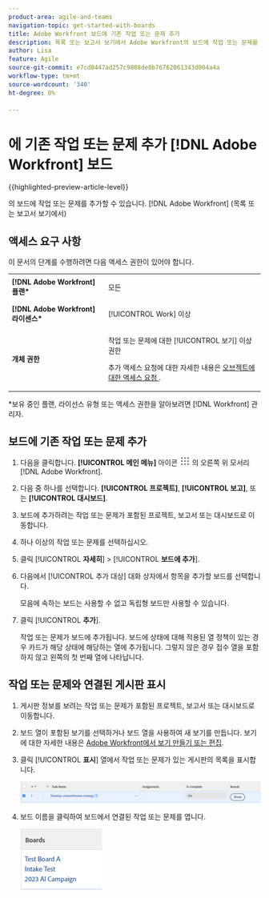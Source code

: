 ```yaml
---
product-area: agile-and-teams
navigation-topic: get-started-with-boards
title: Adobe Workfront 보드에 기존 작업 또는 문제 추가
description: 목록 또는 보고서 보기에서 Adobe Workfront의 보드에 작업 또는 문제를 추가할 수 있습니다.
author: Lisa
feature: Agile
source-git-commit: e7cd8447ad257c9808de0b76762061343d004a4a
workflow-type: tm+mt
source-wordcount: '340'
ht-degree: 0%

---
```


# 에 기존 작업 또는 문제 추가 [!DNL Adobe Workfront] 보드

{{highlighted-preview-article-level}}

의 보드에 작업 또는 문제를 추가할 수 있습니다. [!DNL Adobe Workfront] (목록 또는 보고서 보기에서)

## 액세스 요구 사항

이 문서의 단계를 수행하려면 다음 액세스 권한이 있어야 합니다.

<table style="table-layout:auto">
 <col>
 <col>
 <tbody>
  <tr>
   <td role="rowheader"><strong>[!DNL Adobe Workfront] 플랜*</strong></td>
   <td> <p>모든</p> </td>
  </tr>
  <tr>
   <td role="rowheader"><strong>[!DNL Adobe Workfront] 라이센스*</strong></td>
   <td> <p>[!UICONTROL Work] 이상</p> </td>
  </tr>
  <tr>
   <td role="rowheader"><strong>개체 권한</strong></td>
   <td> <p>작업 또는 문제에 대한 [!UICONTROL 보기] 이상 권한</p> <p>추가 액세스 요청에 대한 자세한 내용은 <a href="/help/quicksilver/workfront-basics/grant-and-request-access-to-objects/request-access.md" class="MCXref xref">오브젝트에 대한 액세스 요청 </a>.</p> </td>
  </tr>
 </tbody>
</table>

&#42;보유 중인 플랜, 라이선스 유형 또는 액세스 권한을 알아보려면 [!DNL Workfront] 관리자.

## 보드에 기존 작업 또는 문제 추가

1. 다음을 클릭합니다. **[!UICONTROL 메인 메뉴]** 아이콘 ![](assets/main-menu-icon.png) 의 오른쪽 위 모서리 [!DNL Adobe Workfront].
1. 다음 중 하나를 선택합니다. **[!UICONTROL 프로젝트]**, **[!UICONTROL 보고]**, 또는 **[!UICONTROL 대시보드]**.
1. 보드에 추가하려는 작업 또는 문제가 포함된 프로젝트, 보고서 또는 대시보드로 이동합니다.
1. 하나 이상의 작업 또는 문제를 선택하십시오.
1. 클릭 [!UICONTROL **자세히**] > [!UICONTROL **보드에 추가**].
1. 다음에서 [!UICONTROL 추가 대상] 대화 상자에서 항목을 추가할 보드를 선택합니다.

   모음에 속하는 보드는 사용할 수 없고 독립형 보드만 사용할 수 있습니다.

1. 클릭 [!UICONTROL **추가**].

   작업 또는 문제가 보드에 추가됩니다. 보드에 상태에 대해 적용된 열 정책이 있는 경우 카드가 해당 상태에 해당하는 열에 추가됩니다. 그렇지 않은 경우 접수 열을 포함하지 않고 왼쪽의 첫 번째 열에 나타납니다.

## 작업 또는 문제와 연결된 게시판 표시

1. 게시판 정보를 보려는 작업 또는 문제가 포함된 프로젝트, 보고서 또는 대시보드로 이동합니다.
1. 보드 열이 포함된 보기를 선택하거나 보드 열을 사용하여 새 보기를 만듭니다.
보기에 대한 자세한 내용은 [Adobe Workfront에서 보기 만들기 또는 편집](/help/quicksilver/reports-and-dashboards/reports/reporting-elements/create-edit-views.md).
1. 클릭 [!UICONTROL **표시**] 열에서 작업 또는 문제가 있는 게시판의 목록을 표시합니다.

   ![열에 게시판 표시](assets/show-boards-in-column.png)

1. 보드 이름을 클릭하여 보드에서 연결된 작업 또는 문제를 엽니다.

   ![보드 선택](assets/select-board-in-column.png)
